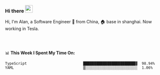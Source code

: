 ### Hi there <img src="https://media.giphy.com/media/hvRJCLFzcasrR4ia7z/giphy.gif" width="25px">

<!-- ![visitors](https://visitor-badge.glitch.me/badge?page_id=dislfyer.dislfyer) -->

Hi, I'm Alan, a Software Engineer 🚀 from China, 🏠 base in shanghai. Now working in Tesla.

<br/>
<br/>

📊 **This Week I Spent My Time On:**


<!--START_SECTION:waka-->

```text
TypeScript                          ████████████████████████▓  98.94%
YAML                                ▒░░░░░░░░░░░░░░░░░░░░░░░░  1.06%
```

<!--END_SECTION:waka-->

<!--
**About Me:**
 -->
